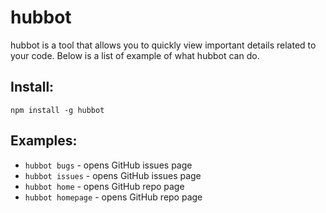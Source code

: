 # hubbot

hubbot is a tool that allows you to quickly view important details related to your code. Below is a list of example of what hubbot can do.

## Install:

`npm install -g hubbot`

## Examples:

-   `hubbot bugs` - opens GitHub issues page
-   `hubbot issues` - opens GitHub issues page
-   `hubbot home` - opens GitHub repo page
-   `hubbot homepage` - opens GitHub repo page

